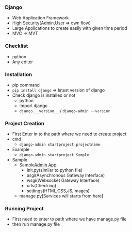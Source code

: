### Django

- Web Application Framework
- High Security(Admin,User => own flow)
- Large Applications to create easily with given time period
- MVC -> MVT

### Checklist

- python
- Any editor

### Installation

- pip command
- `pip install django` => latest version of django
- Check django is installed or not
  - python
  - Import django
  - `django.__version__` / `django-admin --version`

### Project Creation

- First Enter in to the path where we need to create project
- cmd
  - `django-admin startproject projectname`
- Example
  - `django-admin startproject Sample`
- Sample
  - Sample[Admin App](folder)
    - init.py(similar to python file)
    - asgi(Asynchronous Gateway Interface)
    - wsgi(Websocket Gateway Interface)
    - urls(Checking)
    - settings(HTML,CSS,JS,Images)
  - manage.py[Services will starts from here]

### Running Project

- First need to enter to path where we have manage.py file
- then run manage.py file

###
